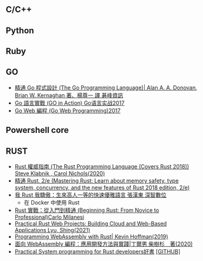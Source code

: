 #


## C/C++
## Python
## Ruby

## GO
- [精通 Go 程式設計 (The Go Programming Language)| Alan A. A. Donovan, Brian W. Kernaghan 著、楊尊一 譯 碁峰資訊](https://www.tenlong.com.tw/products/9789864761333)
- [Go 語言實戰 (GO in Action) Go语言实战2017]()
- [Go Web 編程 (Go Web Programming)2017](https://www.tenlong.com.tw/products/9787115322470)
## Powershell core

## RUST
- [Rust 權威指南 (The Rust Programming Language (Covers Rust 2018)) Steve Klabnik , Carol Nichols(2020) ](https://www.tenlong.com.tw/products/9787121387067)
- [精通 Rust, 2/e (Mastering Rust: Learn about memory safety, type system, concurrency, and the new features of Rust 2018 edition, 2/e)](https://www.tenlong.com.tw/products/9787115552549)
- [我 Rust 我驕傲：生來高人一等的快速優雅語言 張漢東 深智數位](https://www.tenlong.com.tw/products/9789869772617)
  - 在 Docker 中使用 Rust 
- [Rust 實戰：從入門到精通 (Beginning Rust: From Novice to Professional)Carlo Milanesi](https://www.tenlong.com.tw/products/9787111683674) 
- [Practical Rust Web Projects: Building Cloud and Web-Based Applications Lyu, Shing(2021)](https://www.tenlong.com.tw/products/9781484265888)
- [Programming WebAssembly with Rust| Kevin Hoffman(2019)](https://www.tenlong.com.tw/products/9781680506365)
- [面向 WebAssembly 編程：應用開發方法與實踐|丁爾男 柴樹杉　著(2020)](https://www.tenlong.com.tw/products/9787111669241)
- [Practical System programming for Rust developers好書](https://www.packtpub.com/product/practical-system-programming-for-rust-developers/9781800560963)  [[GITHUB]](https://github.com/PacktPublishing/Practical-System-Programming-for-Rust-Developers)

